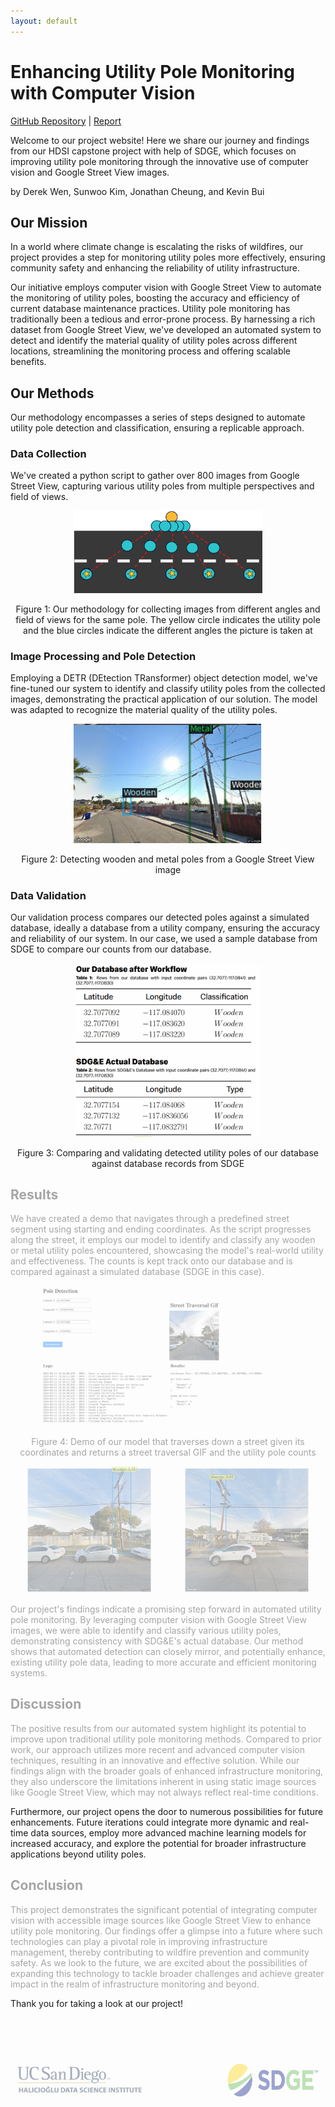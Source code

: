 ```yaml
---
layout: default
---
```


<style>
@keyframes fadeIn {
    from { opacity: 0; }
    to { opacity: 1; }
}

.fade-in-text-1, .fade-in-text-2, .fade-in-text-3, .fade-in-text-4, 
.fade-in-text-5, .fade-in-text-6, .fade-in-text-7, .fade-in-text-8 {
    opacity: 0;
    animation: fadeIn 0.5s ease-in-out forwards;
}

.fade-in-text-2 {
    animation-delay: 0.25s;
}

.fade-in-text-3 {
    animation-delay: 0.5s;
}

.fade-in-text-4 {
    animation-delay: 0.75s;
}

.fade-in-text-5 {
    animation-delay: 1s;
}

.fade-in-text-6 {
    animation-delay: 1.25s;
}

.fade-in-text-7 {
    animation-delay: 1.5s;
}

.fade-in-text-8 {
    animation-delay: 1.75s;
}
</style>

<h1 class="fade-in-text-1">Enhancing Utility Pole Monitoring with Computer Vision</h1>
<p class="fade-in-text-2"><a href="https://github.com/jcheung4/DSC180B">GitHub Repository</a> | <a href="https://github.com/jcheung4/DSC180B">Report</a></p>
<p class="fade-in-text-2">Welcome to our project website! Here we share our journey and findings from our HDSI capstone project with help of SDGE, which focuses on improving utility pole monitoring through the innovative use of computer vision and Google Street View images. </p>
<p class="fade-in-text-2">by Derek Wen, Sunwoo Kim, Jonathan Cheung, and Kevin Bui</p>

<h2 class="fade-in-text-3">Our Mission</h2>
<p class="fade-in-text-3">
In a world where climate change is escalating the risks of wildfires, our project provides a step for monitoring utility poles more effectively, ensuring community safety and enhancing the reliability of utility infrastructure.
</p>

<p class="fade-in-text-3">
Our initiative employs computer vision with Google Street View to automate the monitoring of utility poles, boosting the accuracy and efficiency of current database maintenance practices. Utility pole monitoring has traditionally been a tedious and error-prone process. By harnessing a rich dataset from Google Street View, we've developed an automated system to detect and identify the material quality of utility poles across different locations, streamlining the monitoring process and offering scalable benefits.
</p>

<h2 class="fade-in-text-4">Our Methods</h2>
<p class="fade-in-text-4">
Our methodology encompasses a series of steps designed to automate utility pole detection and classification, ensuring a replicable approach.
</p>

<h3 class="fade-in-text-5">Data Collection</h3>
<p class="fade-in-text-5">
We've created a python script to gather over 800 images from Google Street View, capturing various utility poles from multiple perspectives and field of views.
</p>

<div class="fade-in-text-5" style="text-align:center;">
    <img src="images/street_img_collect_hori.png" alt="Descriptive Alt Text" style="width:60%; max-width:450px;">
    <p>Figure 1: Our methodology for collecting images from different angles and field of views for the same pole. The yellow circle indicates the utility pole and the blue circles indicate the different angles the picture is taken at </p>
</div>

<h3 class="fade-in-text-6">Image Processing and Pole Detection</h3>
<p class="fade-in-text-6">
Employing a DETR (DEtection TRansformer) object detection model, we've fine-tuned our system to identify and classify utility poles from the collected images, demonstrating the practical application of our solution. The model was adapted to recognize the material quality of the utility poles.
</p>

<div class="fade-in-text-6" style="text-align:center;">
    <img src="images/dect_samp.png" alt="Descriptive Alt Text" style="width:60%; max-width:450px;">
    <p>Figure 2: Detecting wooden and metal poles from a Google Street View image</p>
</div>

<h3 class="fade-in-text-7">Data Validation</h3>
<p class="fade-in-text-7">
Our validation process compares our detected poles against a simulated database, ideally a database from a utility company, ensuring the accuracy and reliability of our system. In our case, we used a sample database from SDGE to compare our counts from our database.
</p>

<div class="fade-in-text-7" style="text-align:center;">
    <img src="images/results_database.png" alt="Descriptive Alt Text" style="width:60%; max-width:450px;">
    <p>Figure 3: Comparing and validating detected utility poles of our database against database records from SDGE</p>
</div>

<h2 class="fade-in-text-8">Results</h2>
<p class="fade-in-text-8">
We have created a demo that navigates through a predefined street segment using starting and ending coordinates. As the script progresses along the street, it employs our model to identify and classify any wooden or metal utility poles encountered, showcasing the model's real-world utility and effectiveness. The counts is kept track onto our database and is compared againast a simulated database (SDGE in this case).
</p>

<div class="fade-in-text-8" style="text-align:center;">
    <img src="images/pole_demo.png" alt="Descriptive Alt Text" style="width: 80%; max-width: 700px;">
    <p>Figure 4: Demo of our model that traverses down a street given its coordinates and returns a street traversal GIF and the utility pole counts</p>
</div>

<div class="fade-in-text-8" style="display: flex; justify-content: center; align-items: center;">
    <div style="flex: 1; text-align: center;">
        <img src="images/pole1.png" alt="Descriptive Alt Text Left" style="width: 80%; max-width: 700px;">
    </div>
    <div style="flex: 1; text-align: center;">
        <img src="images/pole2.png" alt="Descriptive Alt Text Right" style="width: 80%; max-width: 700px;">
    </div>
</div>

<p class="fade-in-text-8">
Our project's findings indicate a promising step forward in automated utility pole monitoring. By leveraging computer vision with Google Street View images, we were able to identify and classify various utility poles, demonstrating consistency with SDG&E's actual database. Our method shows that automated detection can closely mirror, and potentially enhance, existing utility pole data, leading to more accurate and efficient monitoring systems.
</p>

<h2 class="fade-in-text-8">Discussion</h2>
<p class="fade-in-text-8">
The positive results from our automated system highlight its potential to improve upon traditional utility pole monitoring methods. Compared to prior work, our approach utilizes more recent and advanced computer vision techniques, resulting in an innovative and effective solution. While our findings align with the broader goals of enhanced infrastructure monitoring, they also underscore the limitations inherent in using static image sources like Google Street View, which may not always reflect real-time conditions.

Furthermore, our project opens the door to numerous possibilities for future enhancements. Future iterations could integrate more dynamic and real-time data sources, employ more advanced machine learning models for increased accuracy, and explore the potential for broader infrastructure applications beyond utility poles.
</p>

<h2 class="fade-in-text-8">Conclusion</h2>
<p class="fade-in-text-8">
This project demonstrates the significant potential of integrating computer vision with accessible image sources like Google Street View to enhance utility pole monitoring. Our findings offer a glimpse into a future where such technologies can play a pivotal role in improving infrastructure management, thereby contributing to wildfire prevention and community safety. As we look to the future, we are excited about the possibilities of expanding this technology to tackle broader challenges and achieve greater impact in the realm of infrastructure monitoring and beyond.

Thank you for taking a look at our project!
</p>

<div class="fade-in-text-8" style="display: flex; justify-content: space-between; align-items: center; width: 100%;">
    <div style="margin-left: 10px;">
        <img src="images/hdsi-blue-gold.png" alt="Class Logo" style="width:60%; max-width:450px;">
    </div>
    <div style="margin-right: 10px;">
        <img src="images/sdge-logo.png" alt="SDGE Logo" style="width: auto; height: 200px;">
    </div>
</div>